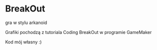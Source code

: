 # BreakOut
gra w stylu arkanoid

Grafiki pochodzą z tutoriala Coding BreakOut w programie GameMaker

Kod mój własny :)
